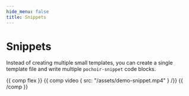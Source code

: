 ```yaml
---
hide_menu: false
title: Snippets
---
```


# Snippets

Instead of creating multiple small templates, you can create a single template file and write multiple `pochoir-snippet` code blocks.

{{ comp flex }}
{{ comp video { src: "/assets/demo-snippet.mp4" } /}}
{{ /comp }}

